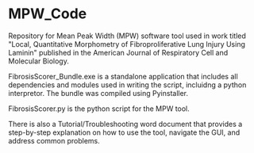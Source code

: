 # MPW_Code
Repository for Mean Peak Width (MPW) software tool used in work titled "Local, Quantitative Morphometry of Fibroproliferative Lung Injury Using Laminin" published in the American Journal of Respiratory Cell and Molecular Biology. 

FibrosisScorer_Bundle.exe is a standalone application that includes all dependencies and modules used in writing the script, incluidng a python interpretor. The bundle was compiled using Pyinstaller. 

FibrosisScorer.py is the python script for the MPW tool. 

There is also a Tutorial/Troubleshooting word document that provides a step-by-step explanation on how to use the tool, navigate the GUI, and address common problems. 
